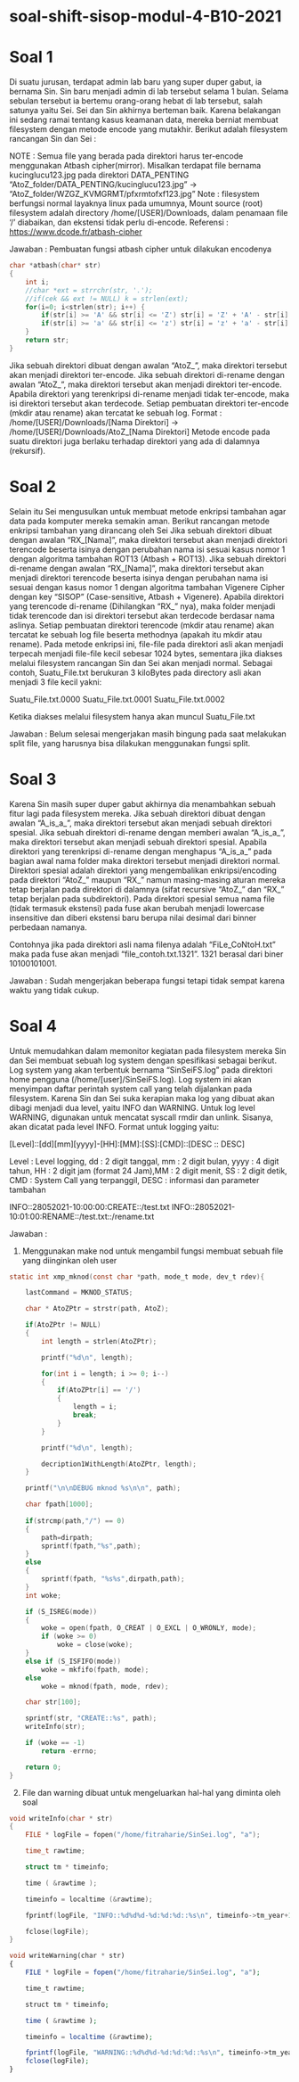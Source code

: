 # soal-shift-sisop-modul-4-B10-2021

# Soal 1

Di suatu jurusan, terdapat admin lab baru yang super duper gabut, ia bernama Sin. Sin baru menjadi admin di lab tersebut selama 1 bulan. Selama sebulan tersebut ia bertemu orang-orang hebat di lab tersebut, salah satunya yaitu Sei. Sei dan Sin akhirnya berteman baik. Karena belakangan ini sedang ramai tentang kasus keamanan data, mereka berniat membuat filesystem dengan metode encode yang mutakhir. Berikut adalah filesystem rancangan Sin dan Sei :
	
NOTE : 
Semua file yang berada pada direktori harus ter-encode menggunakan Atbash cipher(mirror).
Misalkan terdapat file bernama kucinglucu123.jpg pada direktori DATA_PENTING
“AtoZ_folder/DATA_PENTING/kucinglucu123.jpg” → “AtoZ_folder/WZGZ_KVMGRMT/pfxrmtofxf123.jpg”
Note : filesystem berfungsi normal layaknya linux pada umumnya, Mount source (root) filesystem adalah directory /home/[USER]/Downloads, dalam penamaan file ‘/’ diabaikan, dan ekstensi tidak perlu di-encode.
Referensi : https://www.dcode.fr/atbash-cipher

Jawaban : Pembuatan fungsi atbash cipher untuk dilakukan encodenya

```c
char *atbash(char* str)
{
	int i;
	//char *ext = strrchr(str, '.');
	//if(cek && ext != NULL) k = strlen(ext);
	for(i=0; i<strlen(str); i++) {
		if(str[i] >= 'A' && str[i] <= 'Z') str[i] = 'Z' + 'A' - str[i];
		if(str[i] >= 'a' && str[i] <= 'z') str[i] = 'z' + 'a' - str[i];
	}
	return str;
}
```

Jika sebuah direktori dibuat dengan awalan “AtoZ_”, maka direktori tersebut akan menjadi direktori ter-encode.
Jika sebuah direktori di-rename dengan awalan “AtoZ_”, maka direktori tersebut akan menjadi direktori ter-encode.
Apabila direktori yang terenkripsi di-rename menjadi tidak ter-encode, maka isi direktori tersebut akan terdecode.
Setiap pembuatan direktori ter-encode (mkdir atau rename) akan tercatat ke sebuah log. Format : /home/[USER]/Downloads/[Nama Direktori] → /home/[USER]/Downloads/AtoZ_[Nama Direktori]
Metode encode pada suatu direktori juga berlaku terhadap direktori yang ada di dalamnya (rekursif).


# Soal 2

Selain itu Sei mengusulkan untuk membuat metode enkripsi tambahan agar data pada komputer mereka semakin aman. Berikut rancangan metode enkripsi tambahan yang dirancang oleh Sei
Jika sebuah direktori dibuat dengan awalan “RX_[Nama]”, maka direktori tersebut akan menjadi direktori terencode beserta isinya dengan perubahan nama isi sesuai kasus nomor 1 dengan algoritma tambahan ROT13 (Atbash + ROT13).
Jika sebuah direktori di-rename dengan awalan “RX_[Nama]”, maka direktori tersebut akan menjadi direktori terencode beserta isinya dengan perubahan nama isi sesuai dengan kasus nomor 1 dengan algoritma tambahan Vigenere Cipher dengan key “SISOP” (Case-sensitive, Atbash + Vigenere).
Apabila direktori yang terencode di-rename (Dihilangkan “RX_” nya), maka folder menjadi tidak terencode dan isi direktori tersebut akan terdecode berdasar nama aslinya.
Setiap pembuatan direktori terencode (mkdir atau rename) akan tercatat ke sebuah log file beserta methodnya (apakah itu mkdir atau rename).
Pada metode enkripsi ini, file-file pada direktori asli akan menjadi terpecah menjadi file-file kecil sebesar 1024 bytes, sementara jika diakses melalui filesystem rancangan Sin dan Sei akan menjadi normal. Sebagai contoh, Suatu_File.txt berukuran 3 kiloBytes pada directory asli akan menjadi 3 file kecil yakni:

Suatu_File.txt.0000
Suatu_File.txt.0001
Suatu_File.txt.0002

Ketika diakses melalui filesystem hanya akan muncul Suatu_File.txt

Jawaban : Belum selesai mengerjakan masih bingung pada saat melakukan split file, yang harusnya bisa dilakukan menggunakan fungsi split.

# Soal 3

Karena Sin masih super duper gabut akhirnya dia menambahkan sebuah fitur lagi pada filesystem mereka. 
Jika sebuah direktori dibuat dengan awalan “A_is_a_”, maka direktori tersebut akan menjadi sebuah direktori spesial.
Jika sebuah direktori di-rename dengan memberi awalan “A_is_a_”, maka direktori tersebut akan menjadi sebuah direktori spesial.
Apabila direktori yang terenkripsi di-rename dengan menghapus “A_is_a_” pada bagian awal nama folder maka direktori tersebut menjadi direktori normal.
Direktori spesial adalah direktori yang mengembalikan enkripsi/encoding pada direktori “AtoZ_” maupun “RX_” namun masing-masing aturan mereka tetap berjalan pada direktori di dalamnya (sifat recursive  “AtoZ_” dan “RX_” tetap berjalan pada subdirektori).
Pada direktori spesial semua nama file (tidak termasuk ekstensi) pada fuse akan berubah menjadi lowercase insensitive dan diberi ekstensi baru berupa nilai desimal dari binner perbedaan namanya.


Contohnya jika pada direktori asli nama filenya adalah “FiLe_CoNtoH.txt” maka pada fuse akan menjadi “file_contoh.txt.1321”. 1321 berasal dari biner 10100101001.

Jawaban : Sudah mengerjakan beberapa fungsi tetapi tidak sempat karena waktu yang tidak cukup.

# Soal 4

Untuk memudahkan dalam memonitor kegiatan pada filesystem mereka Sin dan Sei membuat sebuah log system dengan spesifikasi sebagai berikut.
Log system yang akan terbentuk bernama “SinSeiFS.log” pada direktori home pengguna (/home/[user]/SinSeiFS.log). Log system ini akan menyimpan daftar perintah system call yang telah dijalankan pada filesystem.
Karena Sin dan Sei suka kerapian maka log yang dibuat akan dibagi menjadi dua level, yaitu INFO dan WARNING.
Untuk log level WARNING, digunakan untuk mencatat syscall rmdir dan unlink.
Sisanya, akan dicatat pada level INFO.
Format untuk logging yaitu:


[Level]::[dd][mm][yyyy]-[HH]:[MM]:[SS]:[CMD]::[DESC :: DESC]

Level : Level logging, dd : 2 digit tanggal, mm : 2 digit bulan, yyyy : 4 digit tahun, HH : 2 digit jam (format 24 Jam),MM : 2 digit menit, SS : 2 digit detik, CMD : System Call yang terpanggil, DESC : informasi dan parameter tambahan

INFO::28052021-10:00:00:CREATE::/test.txt
INFO::28052021-10:01:00:RENAME::/test.txt::/rename.txt

Jawaban : 

1. Menggunakan make nod untuk mengambil fungsi membuat sebuah file yang diinginkan oleh user

```c
static int xmp_mknod(const char *path, mode_t mode, dev_t rdev){

	lastCommand = MKNOD_STATUS;

	char * AtoZPtr = strstr(path, AtoZ);

	if(AtoZPtr != NULL)
	{
		int length = strlen(AtoZPtr);

		printf("%d\n", length);

		for(int i = length; i >= 0; i--)
		{
			if(AtoZPtr[i] == '/')
			{
				length = i;
				break;
			}
		}

		printf("%d\n", length);

		decription1WithLength(AtoZPtr, length);
	}

	printf("\n\nDEBUG mknod %s\n\n", path);

	char fpath[1000];
	
	if(strcmp(path,"/") == 0)
	{
		path=dirpath;
		sprintf(fpath,"%s",path);
	}
	else 
	{
		sprintf(fpath, "%s%s",dirpath,path);
	}
	int woke;

	if (S_ISREG(mode)) 
	{
		woke = open(fpath, O_CREAT | O_EXCL | O_WRONLY, mode);
		if (woke >= 0)
			woke = close(woke);
	} 
	else if (S_ISFIFO(mode))
		woke = mkfifo(fpath, mode);
	else
		woke = mknod(fpath, mode, rdev);

	char str[100];

	sprintf(str, "CREATE::%s", path);
	writeInfo(str);

	if (woke == -1)
		return -errno;

	return 0;
}

```


2. File dan warning dibuat untuk mengeluarkan hal-hal yang diminta oleh soal

```c
void writeInfo(char * str)
{
	FILE * logFile = fopen("/home/fitraharie/SinSei.log", "a");

	time_t rawtime;

	struct tm * timeinfo;

	time ( &rawtime );

	timeinfo = localtime (&rawtime);

	fprintf(logFile, "INFO::%d%d%d-%d:%d:%d::%s\n", timeinfo->tm_year+1900, timeinfo->tm_mon, timeinfo->tm_mday, timeinfo->tm_hour, timeinfo->tm_min, timeinfo->tm_sec, str);

	fclose(logFile);
}

```


```php
void writeWarning(char * str)
{
	FILE * logFile = fopen("/home/fitraharie/SinSei.log", "a");

	time_t rawtime;

	struct tm * timeinfo;

	time ( &rawtime );

	timeinfo = localtime (&rawtime);

	fprintf(logFile, "WARNING::%d%d%d-%d:%d:%d::%s\n", timeinfo->tm_year+1900, timeinfo->tm_mon, timeinfo->tm_mday, timeinfo->tm_hour, timeinfo->tm_min, timeinfo->tm_sec, str);
	fclose(logFile);
}
```



